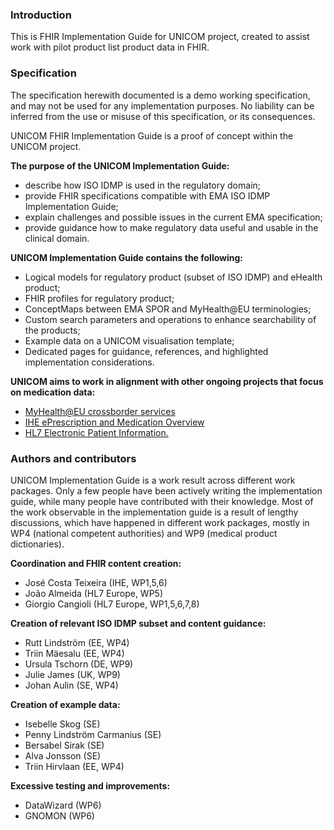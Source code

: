### Introduction
This is FHIR Implementation Guide for UNICOM project, created to assist work with pilot product list product data in FHIR.

### Specification
The specification herewith documented is a demo working specification, and may not be used for any implementation purposes. No liability can be inferred from the use or misuse of this specification, or its consequences.


UNICOM FHIR Implementation Guide is a proof of concept within the UNICOM project. 

**The purpose of the UNICOM Implementation Guide:**
*   describe how ISO IDMP is used in the regulatory domain;
*   provide FHIR specifications compatible with EMA ISO IDMP Implementation Guide;
*   explain challenges and possible issues in the current EMA specification;
*   provide guidance how to make regulatory data useful and usable in the clinical domain.



**UNICOM Implementation Guide contains the following:**

*   Logical models for regulatory product (subset of ISO IDMP) and eHealth product;
*   FHIR profiles for regulatory product;
*   ConceptMaps between EMA SPOR and MyHealth@EU terminologies;
*   Custom search parameters and operations to enhance searchability of the products;
*   Example data on a UNICOM visualisation template;
*   Dedicated pages for guidance, references, and highlighted implementation considerations.


**UNICOM aims to work in alignment with other ongoing projects that focus on medication data:**
*   [MyHealth@EU crossborder services](https://art-decor.ehdsi.eu/html/publication/epSOS/)
*   [IHE ePrescription and Medication Overview](https://wiki.ihe.net/index.php/MPD_Main_Page)
*   [HL7 Electronic Patient Information.](http://build.fhir.org/ig/HL7/emedicinal-product-info/toc.html)

### Authors and contributors

UNICOM Implementation Guide is a work result across different work packages. Only a few people have been actively writing the implementation guide, while many people have contributed with their knowledge. Most of the work observable in the implementation guide is a result of lengthy discussions, which have happened in different work packages, mostly in WP4 (national competent authorities) and WP9 (medical product dictionaries).

**Coordination and FHIR content creation:**

* José Costa Teixeira (IHE, WP1,5,6)
* João Almeida (HL7 Europe, WP5)
* Giorgio Cangioli (HL7 Europe, WP1,5,6,7,8)

**Creation of relevant ISO IDMP subset and content guidance:**

*   Rutt Lindström (EE, WP4)
*   Triin Mäesalu (EE, WP4)
*   Ursula Tschorn (DE, WP9)
*   Julie James (UK, WP9)
*   Johan Aulin (SE, WP4)

**Creation of example data:**
*   Isebelle Skog (SE)
*   Penny Lindström Carmanius (SE)
*   Bersabel Sirak (SE)
*   Alva Jonsson (SE)
*   Triin Hirvlaan (EE, WP4)

**Excessive testing and improvements:**
* DataWizard (WP6)
* GNOMON (WP6)
